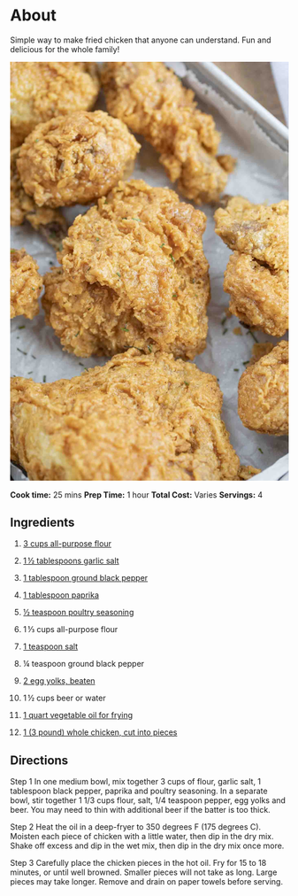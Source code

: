 # About
Simple way to make fried chicken that anyone can understand. Fun and delicious for the whole family!

![Imageoffriedchicken](./fried.jpg)

**Cook time:** 25 mins
**Prep Time:** 1 hour
**Total Cost:** Varies
**Servings:** 4

## Ingredients
1. [3 cups all-purpose flour](https://www.amazon.com/King-Arthur-Flour-All-Purpose-Unbleached/dp/B004AHDWSQ/ref=sr_1_1?keywords=all+purpose+flour&qid=1569593112&s=gateway&sr=8-1)

2. [1 ½ tablespoons garlic salt](https://www.amazon.com/Lawrys-Garlic-Salt-33oz/dp/B00MHBZLUY?ref_=fsclp_pl_dp_1)

3. [1 tablespoon ground black pepper](https://www.amazon.com/McCormick-Table-Ground-Pepper-Seasoning/dp/B010BUF0VM/ref=sr_1_4?keywords=black+pepper&pd_rd_r=7196e29f-2d83-420f-a0b0-484fc53f9b15&pd_rd_w=5V2Xu&pd_rd_wg=NBiew&pf_rd_p=7be70e42-b5c0-4077-873a-35a472a6fbd4&pf_rd_r=YM7YN1E4Q36K3217ZN7P&qid=1569593695&s=gateway&sr=8-4)

4. [1 tablespoon paprika](https://www.amazon.com/McCormick-Culinary-Paprika-18-oz/dp/B008OGCQYK/ref=sr_1_1_sspa?keywords=paprika%5C&qid=1569593714&s=gateway&sr=8-1-spons&psc=1&spLa=ZW5jcnlwdGVkUXVhbGlmaWVyPUEyNzNLVEJBUExYMDYwJmVuY3J5cHRlZElkPUEwMDA1ODIzMjBETFJRSFYxT09JNiZlbmNyeXB0ZWRBZElkPUEwNjQwNTU5UERDNk1JSTJaTjVRJndpZGdldE5hbWU9c3BfYXRmJmFjdGlvbj1jbGlja1JlZGlyZWN0JmRvTm90TG9nQ2xpY2s9dHJ1ZQ==)

5. [½ teaspoon poultry seasoning](https://www.amazon.com/Spice-Hunter-Poultry-Seasoning-1-1-Ounce/dp/B0001M11TG/ref=sxin_3_ac_d_rm?ac_md=0-0-cG91bHRyeSBzZWFzb25pbmc%3D-ac_d_rm&crid=1AOMPI02SSB6X&keywords=poultry+seasoning&pd_rd_i=B0001M11TG&pd_rd_r=b0239c1e-f4ef-4d02-b7ba-35435141fa21&pd_rd_w=sGuFm&pd_rd_wg=xOgvF&pf_rd_p=983984df-2ad2-4c97-ba7f-4c5a90291c2b&pf_rd_r=DQJFFNFXV02NAY6HK5Y9&psc=1&qid=1569593755&s=gateway&sprefix=poultry+%2Caps%2C138)

6. 1 ⅓ cups all-purpose flour

7. [1 teaspoon salt](https://www.amazon.com/365-Everyday-Value-Salt-Crystals/dp/B074MHLXBT/ref=sxin_3_pb?fpw=pantry&keywords=salt&pd_rd_i=B074MHLXBT&pd_rd_r=dd747893-30b1-465e-97d3-ff98cb2fc5a1&pd_rd_w=H4Q9Y&pd_rd_wg=Cvgsn&pf_rd_p=9ef0c97a-254b-445c-822b-c948e2d94ddd&pf_rd_r=65208GWS3S7ZA8Y1VE65&qid=1569602350&s=pantry)

8. ¼ teaspoon ground black pepper

9. [2 egg yolks, beaten](https://www.google.com/aclk?sa=l&ai=DChcSEwjXsPrRuPHkAhVCnLMKHde0D0YYABAOGgJxbg&sig=AOD64_1NRmqBIXTMdK1Zhog1YrVrbXY3-Q&ctype=46&q=&ved=0ahUKEwidoPbRuPHkAhUuSN8KHcgND7UQ1CkIjgM&adurl=)

10. 1 ½ cups beer or water

11. [1 quart vegetable oil for frying](https://www.amazon.com/Amazon-Brand-Happy-Vegetable-Ounces/dp/B07PC8CC3B/ref=sr_1_1_sspa?keywords=vegetable+oil&qid=1569602482&sr=8-1-spons&psc=1&spLa=ZW5jcnlwdGVkUXVhbGlmaWVyPUEyR0I4UDdPNTlZWUxOJmVuY3J5cHRlZElkPUEwOTM0MTQ3MTU5VDNCU0tGSklINiZlbmNyeXB0ZWRBZElkPUEwMzQyNjcxM1JFMkhKVlFVVFRRVSZ3aWRnZXROYW1lPXNwX2F0ZiZhY3Rpb249Y2xpY2tSZWRpcmVjdCZkb05vdExvZ0NsaWNrPXRydWU=)

12. [1 (3 pound) whole chicken, cut into pieces](https://www.google.com/aclk?sa=l&ai=DChcSEwjYrfGSufHkAhUXYoYKHbS5CIsYABADGgJ2dQ&sig=AOD64_06wM4ZcI8w3DG6BbkHzS_aQJkuTw&ctype=46&q=&ved=0ahUKEwi64eySufHkAhWEv1kKHS_ID7gQ1CkIiAM&adurl=)


## Directions
Step 1
In one medium bowl, mix together 3 cups of flour, garlic salt, 1 tablespoon black pepper, paprika and poultry seasoning. In a separate bowl, stir together 1 1/3 cups flour, salt, 1/4 teaspoon pepper, egg yolks and beer. You may need to thin with additional beer if the batter is too thick.

Step 2
Heat the oil in a deep-fryer to 350 degrees F (175 degrees C). Moisten each piece of chicken with a little water, then dip in the dry mix. Shake off excess and dip in the wet mix, then dip in the dry mix once more.

Step 3
Carefully place the chicken pieces in the hot oil. Fry for 15 to 18 minutes, or until well browned. Smaller pieces will not take as long. Large pieces may take longer. Remove and drain on paper towels before serving.
